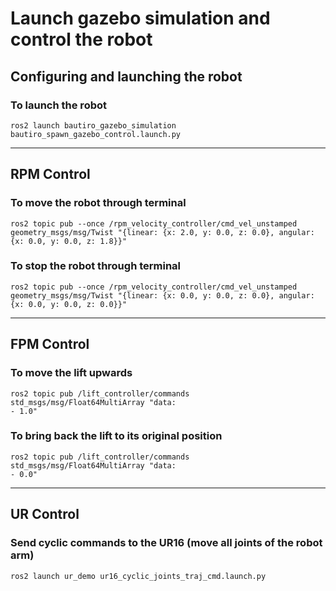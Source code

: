 


# Launch gazebo simulation and control the robot

## Configuring and launching the robot

### To launch the robot

```
ros2 launch bautiro_gazebo_simulation bautiro_spawn_gazebo_control.launch.py
```

----

## RPM Control

### To move the robot through terminal

```
ros2 topic pub --once /rpm_velocity_controller/cmd_vel_unstamped geometry_msgs/msg/Twist "{linear: {x: 2.0, y: 0.0, z: 0.0}, angular: {x: 0.0, y: 0.0, z: 1.8}}"
```

### To stop the robot through terminal

```
ros2 topic pub --once /rpm_velocity_controller/cmd_vel_unstamped geometry_msgs/msg/Twist "{linear: {x: 0.0, y: 0.0, z: 0.0}, angular: {x: 0.0, y: 0.0, z: 0.0}}"
```

----

## FPM Control

### To move the lift upwards

```
ros2 topic pub /lift_controller/commands std_msgs/msg/Float64MultiArray "data:
- 1.0"
```

### To bring back the lift to its original position

```
ros2 topic pub /lift_controller/commands std_msgs/msg/Float64MultiArray "data:
- 0.0"
```

----

## UR Control

### Send cyclic commands to the UR16 (move all joints of the robot arm)

```
ros2 launch ur_demo ur16_cyclic_joints_traj_cmd.launch.py
```
